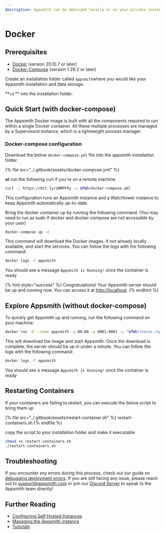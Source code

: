 ```yaml
---
description: Appsmith can be deployed locally or on your private instance using Docker
---
```


# Docker

## Prerequisites

* [Docker](https://docs.docker.com/get-docker/) (version 20.10.7 or later)
* [Docker-Compose](https://docs.docker.com/compose/install/) (version 1.29.2 or later)

Create an installation folder called `appsmith`where you would like your Appsmith installation and data storage.

**`cd` ** into the installation folder.

## Quick Start (with docker-compose)

The Appsmith Docker image is built with all the components required to run within a single Docker container. All these multiple processes are managed by a Supervisord instance, which is a lightweight process manager.

### Docker-compose configuration

Download the below `docker-compose.yml` file into the appsmith installation folder

{% file src="../.gitbook/assets/docker-compose.yml" %}

**or** run the following curl if you're on a remote machine

```bash
curl -L https://bit.ly/2WMPFPy -o $PWD/docker-compose.yml
```

This configuration runs an Appsmith instance and a Watchtower instance to keep Appsmith automatically up-to-date.

Bring the docker container up by running the following command. (You may need to run as sudo if docker and docker-compose are not accessible by your user)

```bash
docker-compose up -d
```

This command will download the Docker images, if not already locally available, and start the services. You can follow the logs with the following command:

```bash
docker logs -f appsmith
```

You should see a message `Appsmith is Running!` once the container is ready

{% hint style="success" %}
Congratulations! Your Appsmith server should be up and running now. You can access it at [http://localhost](http://localhost).
{% endhint %}

## Explore Appsmith (without docker-compose)

To quickly get Appsmith up and running, run the following command on your machine:

```bash
docker run -d --name appsmith -p 80:80 -p 9001:9001 -v "$PWD/stacks:/appsmith-stacks" appsmith/appsmith-ce
```

This will download the image and start Appsmith. Once the download is complete, the server should be up in under a minute. You can follow the logs with the following command:

```bash
docker logs -f appsmith
```

You should see a message `Appsmith is Running!` once the container is ready

## Restarting Containers

If your containers are failing to restart, you can execute the below script to bring them up

{% file src="../.gitbook/assets/restart-container.sh" %}
restart-containers.sh
{% endfile %}

copy the script to your installation folder and make it executable

```bash
chmod +x restart-containers.sh
./restart-containers.sh
```

## Troubleshooting

If you encounter any errors during this process, check out our guide on [debugging deployment errors](../troubleshooting-guide/deployment-errors.md). If you are still facing any issue, please reach out to [support@appsmith.com](mailto:support@appsmith.com) or join our [Discord Server](https://discord.com/invite/rBTTVJp) to speak to the Appsmith team directly!

## Further Reading

* [Configuring Self Hosted Instances](instance-configuration/#configuring-docker-installations)
* [Managing the Appsmith instance](instance-management.md)
* [Tutorials](../tutorials/)

